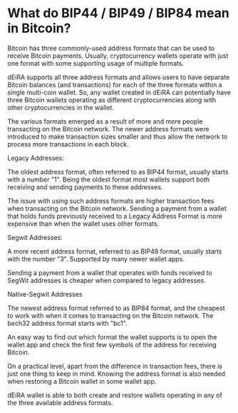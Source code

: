 # What do BIP44 / BIP49 / BIP84 mean in Bitcoin?

Bitcoin has three commonly-used address formats that can be used to receive Bitcoin payments. Usually, cryptocurrency wallets operate with just one format with some supporting usage of multiple formats.

dEiRA supports all three address formats and allows users to have separate Bitcoin balances (and transactions) for each of the three formats within a single multi-coin wallet. So, any wallet created in dEiRA can potentially have three Bitcoin wallets operating as different cryptocurrencies along with other cryptocurrencies in the wallet.

The various formats emerged as a result of more and more people transacting on the Bitcoin network. The newer address formats were introduced to make transaction sizes smaller and thus allow the network to process more transactions in each block.

Legacy Addresses:

The oldest address format, often referred to as BIP44 format, usually starts with a number "1". Being the oldest format most wallets support both receiving and sending payments to these addresses.

The issue with using such address formats are higher transaction fees when transacting on the Bitcoin network. Sending a payment from a wallet that holds funds previously received to a Legacy Address Format is more expensive than when the wallet uses other formats.


Segwit Addresses:

A more recent address format, referred to as BIP49 format, usually starts with the number "3". Supported by many newer wallet apps.

Sending a payment from a wallet that operates with funds received to SegWit addresses is cheaper when compared to legacy addresses.


Native-Segwit Addresses

The newest address format referred to as BIP84 format, and the cheapest to work with when it comes to transacting on the Bitcoin network. The bech32 address format starts with "bc1".

An easy way to find out which format the wallet supports is to open the wallet app and check the first few symbols of the address for receiving Bitcoin.

On a practical level, apart from the difference in transaction fees, there is just one thing to keep in mind. Knowing the address format is also needed when restoring a Bitcoin wallet in some wallet app.

dEiRA wallet is able to both create and restore wallets operating in any of the three available address formats.

